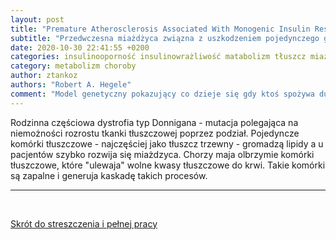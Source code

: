 ```yaml
---
layout: post
title: "Premature Atherosclerosis Associated With Monogenic Insulin Resistance"
subtitle: "Przedwczesna miażdżyca związna z uszkodzeniem pojedynczego genu"
date: 2020-10-30 22:41:55 +0200
categories: insulinooporność insulinowrażliwość matabolizm tłuszcz miażdżyca
category: metabolizm choroby
author: ztankoz
authors: "Robert A. Hegele"
comment: "Model genetyczny pokazujący co dzieje się gdy ktoś spożywa duże ilości PUFA. Efekt jest taki sam bo PUFA zaburzają rozrost poprzez podział komórek a nasilają poprzez rozrost pojedynczej komórki."
---
```


Rodzinna częściowa dystrofia typ Donnigana - mutacja polegająca na niemożności rozrostu tkanki tłuszczowej poprzez podział. Pojedyncze komórki tłuszczowe - najczęściej jako tłuszcz trzewny - gromadzą lipidy a u pacjentów szybko rozwija się miażdzyca.
Chorzy maja olbrzymie komórki tłuszczowe, które "ulewaja" wolne kwasy tłuszczowe do krwi. Takie komórki są zapalne i generuja kaskadę takich procesów.

<hr>
<br>

[Skrót do streszczenia i pełnej pracy](https://www.ahajournals.org/doi/10.1161/01.cir.103.18.2225?url_ver=Z39.88-2003&rfr_id=ori:rid:crossref.org&rfr_dat=cr_pub%20%200pubmed)
